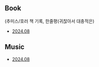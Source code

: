 
## Book
(추미스/호러 책 기록, 한줄평(귀찮아서 대충적은)
- [2024.08](Book/2024.08.md)

## Music
- [2024.08](Music/2024.08.md)
